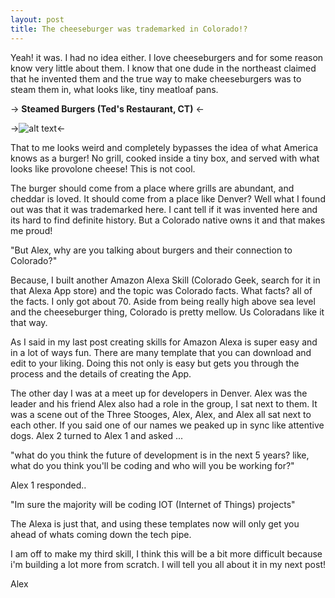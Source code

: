 ```yaml
---
layout: post
title: The cheeseburger was trademarked in Colorado!?
---
```


Yeah! it was. I had no idea either. I love cheeseburgers and for some reason know very little about them. I know that one dude in the northeast claimed that he invented them and the true way to make cheeseburgers was to steam them in, what looks like, tiny meatloaf pans.

-> **Steamed Burgers (Ted's Restaurant, CT)** <-


->![alt text](http://www.hollyeats.com/images/NewEngland/Teds-Cooker.jpg "Ted's Steamed Burgers")<-

That to me looks weird and completely bypasses the idea of what America knows as a burger! No grill, cooked inside a tiny box, and served with what looks like provolone cheese! This is not cool.

The burger should come from a place where grills are abundant, and cheddar is loved. It should come from a place like Denver? Well what I found out was that it was trademarked here. I cant tell if it was invented here and its hard to find definite history. But a Colorado native owns it and that makes me proud!

"But Alex, why are you talking about burgers and their connection to Colorado?"

Because, I built another Amazon Alexa Skill (Colorado Geek, search for it in that Alexa App store) and the topic was Colorado facts. What facts? all of the facts. I only got about 70. Aside from being really high above sea level and the cheeseburger thing, Colorado is pretty mellow. Us Coloradans like it that way.

As I said in my last post creating skills for Amazon Alexa is super easy and in a lot of ways fun. There are many template that you can download and edit to your liking. Doing this not only is easy but gets you through the process and the details of creating the App.

The other day I was at a meet up for developers in Denver. Alex was the leader and his friend Alex also had a role in the group, I sat next to them. It was a scene out of the Three Stooges, Alex, Alex, and Alex all sat next to each other. If you said one of our names we peaked up in sync like attentive dogs. Alex 2 turned to Alex 1 and asked ...

"what do you think the future of development is in the next 5 years? like, what do you think you'll be coding and who will you be working for?"

Alex 1 responded..

"Im sure the majority will be coding IOT (Internet of Things) projects"

The Alexa is just that,  and using these templates now will only get you ahead of whats coming down the tech pipe.

I am off to make my third skill, I think this will be a bit more difficult because i'm building a lot more from scratch. I will tell you all about it in my next post!

Alex
